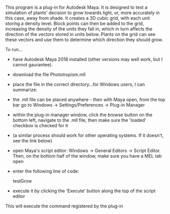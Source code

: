 
This program is a plug-in for Autodesk Maya.  It is designed to test a simulation of plants' decision to grow towards light, or, more accurately in this case, 
away from shade.  It creates a 3D cubic grid, with each unit storing a density level.  Block points can then be added to the grid, increasing the density of the 
units they fall in, which in turn affects the direction of the vectors stored in units below.  Plants on the grid can see these vectors and use them to determine
which direction they should grow.

To run...

  - have Autodesk Maya 2018 installed (other versions may well work, but I cannot gaurantee).

  - download the file Phototropism.mll

  - place the file in the correct directory...for Windows users, I can summarize:

  - the .mll file can be placed anywhere - then with Maya open, from the top bar go to Windows -> Settings/Preferences -> Plug-in Manager
  - within the plug-in manager window, click the browse button on the bottom left, navigate to the .mll file, then make sure the 'loaded' checkbox is checked for it
  - (a similar process should work for other operating systems. If it doesn't, see the link below)
  - open Maya's script editor: Windows -> General Editors -> Script Editor. Then, on the bottom half of the window, make sure you have a MEL tab open

  - enter the following line of code:

    testGrow
  
  - execute it by clicking the 'Execute' button along the top of the script editor

This will execute the command registered by the plug-in

